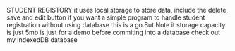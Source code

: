 STUDENT REGISTORY
it uses local storage to store data, include the delete, save and edit button
if you want a simple program to handle student registration without using database this is a go.But Note it storage capacity is just 5mb is just for a demo before commiting into a database
check out my indexedDB database
